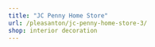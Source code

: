 ```yaml
---
title: "JC Penny Home Store"
url: /pleasanton/jc-penny-home-store-3/
shop: interior decoration
---
```

